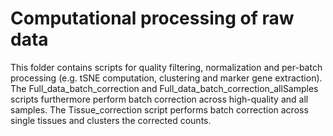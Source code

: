 # Computational processing of raw data

This folder contains scripts for quality filtering, normalization and per-batch processing (e.g. tSNE computation, clustering and marker gene extraction).
The Full_data_batch_correction and Full_data_batch_correction_allSamples scripts furthermore perform batch correction across high-quality and all samples.
The Tissue_correction script performs batch correction across single tissues and clusters the corrected counts. 

